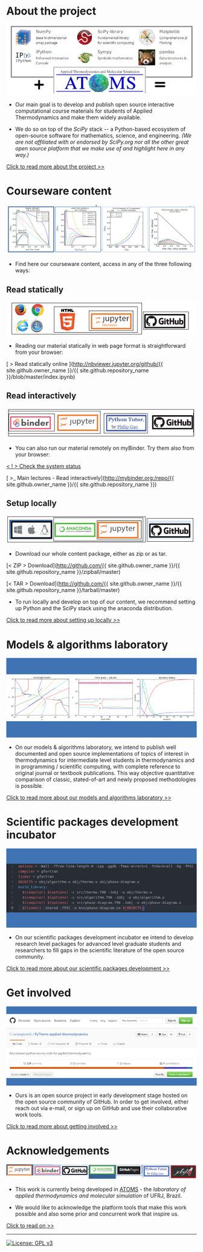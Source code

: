 # About the project

![scipy plus atoms](figs/scipy-plus-atoms.PNG)

* Our main goal is to develop and publish open source interactive computational course materials for students of Applied Thermodynamics and make them widely available.

* We do so on top of the *SciPy* stack -- a Python-based ecosystem of open-source software for mathematics, science, and engineering. *(We are not affiliated with or endorsed by SciPy.org nor all the other great open source platform that we make use of and highlight here in any way.)*

[Click to read more about the project >>](pages/about.md)

# Courseware content

![graphical abstract](figs/graphical-abstract.PNG)

* Find here our courseware content, access in any of the three following ways:

## Read statically

![statically](figs/statically.PNG)

* Reading our material statically in web page format is straightforward from your browser:

[ > Read statically online ](http://nbviewer.jupyter.org/github/{{ site.github.owner_name }}/{{ site.github.repository_name }}/blob/master/index.ipynb)

## Read interactively

![interactively](figs/interactively.PNG)

 * You can also run our material remotely on myBinder. Try them also from your browser:

[< ! > Check the system status](http://mybinder.org/status)

[ >_ Main lectures - Read interactively](http://mybinder.org:/repo/{{ site.github.owner_name }}/{{ site.github.repository_name }})

## Setup locally

![locally](figs/locally.PNG)

* Download our whole content package, either as zip or as tar.

[< ZIP > Download](http://github.com/{{ site.github.owner_name }}/{{ site.github.repository_name }}/zipball/master)

[< TAR >  Download](http://github.com/{{ site.github.owner_name }}/{{ site.github.repository_name }}/tarball/master)

* To run locally and develop on top of our content, we recommend setting up Python and the SciPy stack using the anaconda distribution.

[Click to read more about setting up locally >>](pages/setup.md)

# Models & algorithms laboratory

![M&A laboratory](figs/mnalab.PNG)

* On our models & algorithms laboratory, we intend to publish well documented and open source implementations of topics of interest in thermodynamics for intermediate level students in thermodynamics and in programming / scientific computing, with complete reference to original journal or textbook publications. This way objective quantitative comparison of classic, stated-of-art and newly proposed methodologies is possible.

[Click to read more about our models and algorithms laboratory >>](pages/software-incubator.md)

# Scientific packages development incubator

![makefile](figs/makefile.PNG)

*  On our scientific packages development incubator ee intend to develop research level packages for advanced level graduate students and researchers to fill gaps in the scientific literature of the open source community.

[Click to read more about our scientific packages development >>](pages/software-incubator.md)

# Get involved

![get involved](figs/github-scr.PNG)

* Ours is an open source project in early development stage hosted on the open source community of GitHub. In order to get involved, either reach out via e-mail, or sign up on GitHub and use their collaborative work tools.

[Click to read more about getting involved >>](pages/getinvolved.md)

# Acknowledgements

![acknowledgements](figs/acknowledgements.PNG)

* This work is currently being developed in [ATOMS][ATOMS-site] - the *laboratory of applied thermodynamics and molecular simulation* of UFRJ, Brazil.

[ATOMS-site]: http://atoms.peq.coppe.ufrj.br

* We would like to acknowledge the platform tools that make this work possible and also some prior and concurrent work that inspire us.

[Click to read on >>](pages/acknowledgements.md)

---

 [![License: GPL v3](https://img.shields.io/badge/License-GPL%20v3-red.svg)](http://www.gnu.org/licenses/gpl-3.0)
